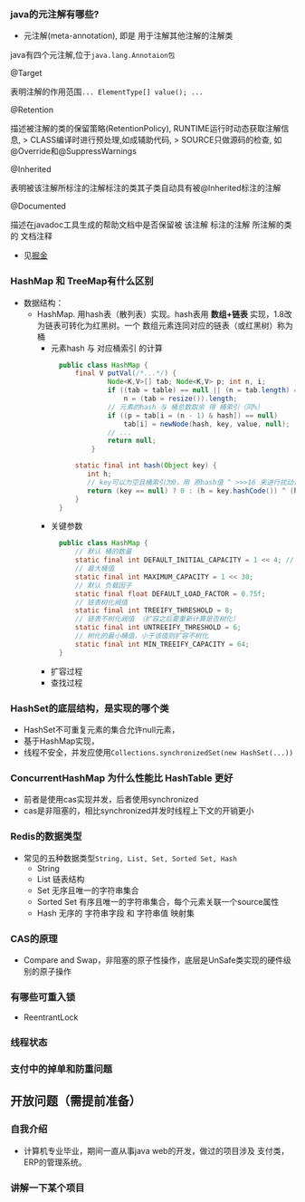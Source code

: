### java的元注解有哪些?

- 元注解(meta-annotation), 即是 用于注解其他注解的注解类

java有四个元注解,位于```java.lang.Annotaion包```

@Target

表明注解的作用范围```... ElementType[] value(); ...```

@Retention

描述被注解的类的保留策略(RetentionPolicy), RUNTIME运行时动态获取注解信息, > CLASS编译时进行预处理,如成辅助代码, > SOURCE只做源码的检查, 如@Override和@SuppressWarnings

@Inherited

表明被该注解所标注的注解标注的类其子类自动具有被@Inherited标注的注解

@Documented
    
描述在javadoc工具生成的帮助文档中是否保留被 该注解 标注的注解 所注解的类 的 文档注释

- 见[掘金](https://juejin.im/post/5d7f34b3f265da03ee6a894c)

### HashMap 和 TreeMap有什么区别

- 数据结构： 
    - HashMap. 用hash表（散列表）实现。hash表用 **数组+链表** 实现，1.8改为链表可转化为红黑树。一个
    数组元素连同对应的链表（或红黑树）称为 桶
        - 元素hash 与 对应桶索引 的计算
            ```java
              public class HashMap {
                  final V putVal(/*...*/) {
                          Node<K,V>[] tab; Node<K,V> p; int n, i;
                          if ((tab = table) == null || (n = tab.length) == 0)
                              n = (tab = resize()).length;
                          // 元素的hash 与 桶总数取余 得 桶索引（同%）
                          if ((p = tab[i = (n - 1) & hash]) == null)
                              tab[i] = newNode(hash, key, value, null);
                          // ...
                          return null;
                      }        
          
                  static final int hash(Object key) {
                     int h;
                     // key可以为空且桶索引为0，用 原hash值 ^ >>>16 来进行扰动让高位参与hash计算
                     return (key == null) ? 0 : (h = key.hashCode()) ^ (h >>> 16);
                  }
              }
            ```
        - 关键参数
            ```java
              public class HashMap {
                  // 默认 桶的数量
                  static final int DEFAULT_INITIAL_CAPACITY = 1 << 4; // aka 16
                  // 最大桶值
                  static final int MAXIMUM_CAPACITY = 1 << 30;
                  // 默认 负载因子
                  static final float DEFAULT_LOAD_FACTOR = 0.75f;
                  // 链表树化阙值
                  static final int TREEIFY_THRESHOLD = 8;
                  // 链表不树化阙值 （扩容之后要重新计算是否树化）
                  static final int UNTREEIFY_THRESHOLD = 6;
                  // 树化的最小桶值，小于该值则扩容不树化
                  static final int MIN_TREEIFY_CAPACITY = 64;
              }
            ```             
        - 扩容过程
        - 查找过程

### HashSet的底层结构，是实现的哪个类

- HashSet不可重复元素的集合允许null元素，
- 基于HashMap实现，
- 线程不安全，并发应使用```Collections.synchronizedSet(new HashSet(...))```

### ConcurrentHashMap 为什么性能比 HashTable 更好

- 前者是使用cas实现并发，后者使用synchronized
- cas是非阻塞的，相比synchronized并发时线程上下文的开销更小

### Redis的数据类型
- 常见的五种数据类型```String, List, Set, Sorted Set, Hash```
    - String 
    - List 链表结构
    - Set 无序且唯一的字符串集合
    - Sorted Set 有序且唯一的字符串集合，每个元素关联一个source属性
    - Hash 无序的 字符串字段 和 字符串值 映射集
    
### CAS的原理
- Compare and Swap，非阻塞的原子性操作，底层是UnSafe类实现的硬件级别的原子操作

### 有哪些可重入锁
- ReentrantLock

### 线程状态
### 支付中的掉单和防重问题


## 开放问题（需提前准备）

### 自我介绍
- 计算机专业毕业，期间一直从事java web的开发，做过的项目涉及 支付类，ERP的管理系统。

### 讲解一下某个项目

